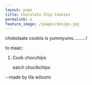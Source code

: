 ```yaml
---
layout: page
title: Chocolate Chip Cookies
permalink: a
feature_image: /images/design.jpg
---
```

chokolaate cookiis is yummyums..........!

to maac:

1. Cook chocchips

   eatch choclkchips

\--made by lila wilsonn